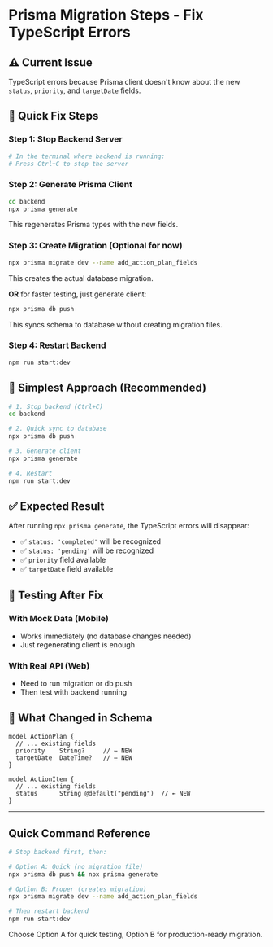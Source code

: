 # Prisma Migration Steps - Fix TypeScript Errors

## ⚠️ Current Issue
TypeScript errors because Prisma client doesn't know about the new `status`, `priority`, and `targetDate` fields.

## 🔧 Quick Fix Steps

### Step 1: Stop Backend Server
```bash
# In the terminal where backend is running:
# Press Ctrl+C to stop the server
```

### Step 2: Generate Prisma Client
```bash
cd backend
npx prisma generate
```

This regenerates Prisma types with the new fields.

### Step 3: Create Migration (Optional for now)
```bash
npx prisma migrate dev --name add_action_plan_fields
```

This creates the actual database migration.

**OR** for faster testing, just generate client:
```bash
npx prisma db push
```

This syncs schema to database without creating migration files.

### Step 4: Restart Backend
```bash
npm run start:dev
```

## 🎯 Simplest Approach (Recommended)

```bash
# 1. Stop backend (Ctrl+C)
cd backend

# 2. Quick sync to database
npx prisma db push

# 3. Generate client
npx prisma generate

# 4. Restart
npm run start:dev
```

## ✅ Expected Result

After running `npx prisma generate`, the TypeScript errors will disappear:
- ✅ `status: 'completed'` will be recognized
- ✅ `status: 'pending'` will be recognized
- ✅ `priority` field available
- ✅ `targetDate` field available

## 🧪 Testing After Fix

### With Mock Data (Mobile)
- Works immediately (no database changes needed)
- Just regenerating client is enough

### With Real API (Web)
- Need to run migration or db push
- Then test with backend running

## 📝 What Changed in Schema

```prisma
model ActionPlan {
  // ... existing fields
  priority    String?     // ← NEW
  targetDate  DateTime?   // ← NEW
}

model ActionItem {
  // ... existing fields
  status      String @default("pending")  // ← NEW
}
```

---

## Quick Command Reference

```bash
# Stop backend first, then:

# Option A: Quick (no migration file)
npx prisma db push && npx prisma generate

# Option B: Proper (creates migration)
npx prisma migrate dev --name add_action_plan_fields

# Then restart backend
npm run start:dev
```

Choose Option A for quick testing, Option B for production-ready migration.

